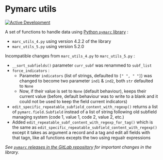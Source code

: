 # Pymarc utils

[![Active Development](https://img.shields.io/badge/Maintenance%20Level-Actively%20Developed-brightgreen.svg)](https://gist.github.com/cheerfulstoic/d107229326a01ff0f333a1d3476e068d)

A set of functions to handle data using [Python `pymarc` library](https://pypi.org/project/marc/) :

* `marc_utils_4.py` using version 4.2.2 of the library
* `marc_utils_5.py` using version 5.2.0

Incompatible changes from `marc_utils_4.py` to `marc_utils_5.py` :

* `__sort_subfields()` parameter `curr_subf` was renammed to `subf_list`
* `force_indicators` :
  * Parameter `indicators` (list of strings, defaulted to `[" ", " "]`) was changed to become two parameter `ind1` & `ind2`, both `str` defaulted to `None`
  * Now, if their value is set to `None` (default behaviour), keeps their current value (before, default behaviour was to write to a blank and it could not be used to keep the field current indicators)
* `edit_specific_repeatable_subfield_content_with_regexp()` returns a list of `pymarc.field.Subfield` instead of a list of string following old subfield managing system (code 1, value 1, code 2, value 2, etc.)
* Added `edit_repeatable_subf_content_with_regexp_for_tag()` which is the same as `edit_specific_repeatable_subfield_content_with_regexp()` except it takes as argument a record and a tag and edit all fields with that tagn, like all functions excepts the two using regualr expressions

_See [`pymarc` releases in the GitLab repository](https://gitlab.com/pymarc/pymarc/-/releases) for important changes in the library._